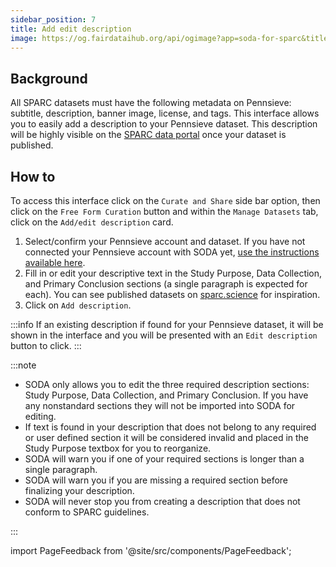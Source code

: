 ```yaml
---
sidebar_position: 7
title: Add edit description
image: https://og.fairdataihub.org/api/ogimage?app=soda-for-sparc&title=Add%2Fedit%20description&description=Manage%20Dataset
---
```


## Background

All SPARC datasets must have the following metadata on Pennsieve: subtitle, description, banner image, license, and tags. This interface allows you to easily add a description to your Pennsieve dataset. This description will be highly visible on the [SPARC data portal](https://sparc.science/) once your dataset is published.

## How to

To access this interface click on the `Curate and Share` side bar option, then click on the `Free Form Curation` button and within the `Manage Datasets` tab, click on the
`Add/edit description` card.

1. Select/confirm your Pennsieve account and dataset. If you have not connected your Pennsieve account with SODA yet, [use the instructions available here](./connect-your-pennsieve-account-with-soda).
2. Fill in or edit your descriptive text in the Study Purpose, Data Collection, and Primary Conclusion sections (a single paragraph is expected for each). You can see published datasets on [sparc.science](https://sparc.science/) for inspiration.
3. Click on `Add description`.

:::info
If an existing description if found for your Pennsieve dataset, it will be shown in the interface and you will be presented with an `Edit description` button to click.
:::

:::note

- SODA only allows you to edit the three required description sections: Study Purpose, Data Collection, and Primary Conclusion. If you have any nonstandard sections they will not be imported into SODA for editing.
- If text is found in your description that does not belong to any required or user defined section it will be considered invalid and placed in the Study Purpose textbox for you to reorganize.
- SODA will warn you if one of your required sections is longer than a single paragraph.
- SODA will warn you if you are missing a required section before finalizing your description.
- SODA will never stop you from creating a description that does not conform to SPARC guidelines.

:::

import PageFeedback from '@site/src/components/PageFeedback';

<PageFeedback />
